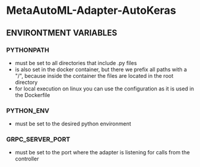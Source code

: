 # MetaAutoML-Adapter-AutoKeras

## ENVIRONTMENT VARIABLES
### PYTHONPATH
- must be set to all directories that include .py files
- is also set in the docker container, but there we prefix all paths with a "/", because inside the container the files are located in the root directory
- for local execution on linux you can use the configuration as it is used in the Dockerfile

### PYTHON_ENV
- must be set to the desired python environment

### GRPC_SERVER_PORT
- must be set to the port where the adapter is listening for calls from the controller